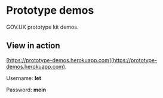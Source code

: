 # Prototype demos

GOV.UK prototype kit demos.

## View in action

[https://prototype-demos.herokuapp.com](https://prototype-demos.herokuapp.com).

Username: **let**

Password: **mein**